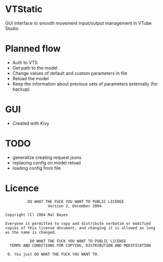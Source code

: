 # VTStatic
GUI Interface to smooth movement input/output management in VTube Studio

# Planned flow
- Auth to VTS
- Get path to the model
- Change values of default and custom parameters in file
- Reload the model
- Keep the information about previous sets of parameters externally (for backup)

# GUI
- Created with Kivy

# TODO
- generalize creating request jsons
- replacing config on model reload
- loading config from file

# Licence
```
          DO WHAT THE FUCK YOU WANT TO PUBLIC LICENSE
                   Version 2, December 2004
 
Copyright (C) 2004 Mal Bayes

Everyone is permitted to copy and distribute verbatim or modified
copies of this license document, and changing it is allowed as long
as the name is changed.
 
           DO WHAT THE FUCK YOU WANT TO PUBLIC LICENSE
  TERMS AND CONDITIONS FOR COPYING, DISTRIBUTION AND MODIFICATION

 0. You just DO WHAT THE FUCK YOU WANT TO.
```

